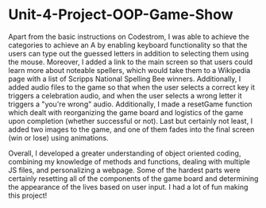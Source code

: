 # Unit-4-Project-OOP-Game-Show

Apart from the basic instructions on Codestrom, I was able to achieve the categories to achieve an A by enabling keyboard functionality so that the users can type out the guessed letters in addition to selecting them using the mouse. Moreover, I added a link to the main screen so that users could learn more about noteable spellers, which would take them to a Wikipedia page with a list of Scripps National Spelling Bee winners. Additionally, I added audio files to the game so that when the user selects a correct key it triggers a celebration audio, and when the user selects a wrong letter it triggers a "you're wrong" audio. Additionally, I made a resetGame function which dealt with reorganizing the game board and logistics of the game upon completion (whether successful or not). Last but certainly not least, I added two images to the game, and one of them fades into the final screen (win or lose) using animations. 

Overall, I developed a greater understanding of object oriented coding, combining my knowledge of methods and functions, dealing with multiple JS files, and personalizing a webpage. Some of the hardest parts were certainly resetting all of the components of the game board and determining the appearance of the lives based on user input. I had a lot of fun making this project!